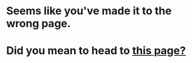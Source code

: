 # Seems like you've made it to the wrong page.
# Did you mean to head to <a href="https://ccc-chavez/github.io/gam/pages/main.html">this page?</a>
